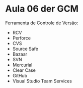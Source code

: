 # Aula 06 der GCM

Ferramenta de Controle de Versão:

* RCV
* Perforce
* CVS
* Source Safe
* Bazaar
* SVN
* Mercurial
* Clear Case
* GitHub
* Visual Studio Team Services

